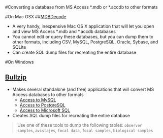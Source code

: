 #Converting a database from MS Access *.mdb or *.accdb to other formats

#On Mac OSX
##[MDBDecode](https://itunes.apple.com/us/app/mdb-decode/id651972871?mt=12)
- A very handy, inexpensive Mac OS X application that will let you open and view MS Access *.mdb and *.accdb databases
- You cannot edit or query these databases, but you can dump them to other formats, including CSV, MySQL, PostgreSQL, Oracle, Sybase, and SQLite
- Can create SQL dump files for recreating the entire database

#On Windows
## [Bullzip](http://www.bullzip.com/download.php)
- Makes several standalone (and free) applications that will convert MS Access databases to other formats
  - [Access to MySQL](http://www.bullzip.com/products/a2m/info.php)
  - [Access to PostgreSQL](http://www.bullzip.com/products/a2p/info.php)
  - [Access to Microsoft SQL](http://www.bullzip.com/products/a2s/info.php)
- Creates SQL dump files for recreating the entire database

> Use one of these tools to dump the following tables: `observer samples`, `avistajes`, `focal data`, `focal samples`, `biological samples`
